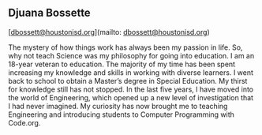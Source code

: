 ## Djuana  Bossette

[dbossett@houstonisd.org](mailto: dbossett@houstonisd.org)

The mystery of how things work has always been my passion in life. So, why not teach Science was my philosophy for going into education.  I am an 18-year veteran to education. The majority of my time has been spent increasing my knowledge and skills in working with diverse learners. I went back to school to obtain a Master’s degree in Special Education.  My thirst for knowledge still has not stopped.  In the last five years, I have moved into the world of Engineering, which opened up a new level of investigation that I had never imagined.  My curiosity has now brought me to teaching Engineering and introducing students to Computer Programming with Code.org.
